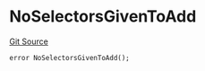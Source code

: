 # NoSelectorsGivenToAdd
[Git Source](https://github.com/thrackle-io/rules-engine/blob/1f87ef51d3f81854db8d1b233a920d59919e0ac3/src/client/token/handler/diamond/HandlerDiamondLib.sol)


```solidity
error NoSelectorsGivenToAdd();
```

